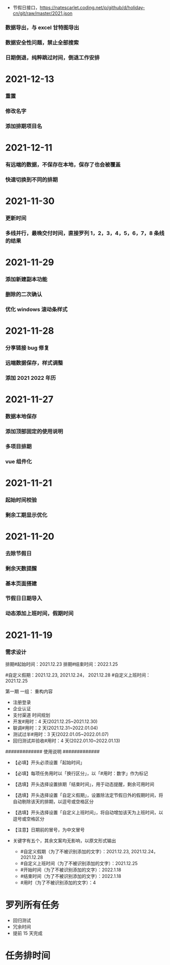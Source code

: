 <!--资源-->
- 节假日接口，https://natescarlet.coding.net/p/github/d/holiday-cn/git/raw/master/2021.json

<!--待完成事项-->
### 数据导出，与 excel 甘特图导出
### 数据安全性问题，禁止全部搜索

### 日期倒退，纯粹跳过时间，倒退工作安排





<!--已完成事项-->
# 2021-12-13
### 重置
### 修改名字
### 添加排期项目名



# 2021-12-11
### 有远端的数据，不保存在本地，保存了也会被覆盖
### 快速切换到不同的排期




# 2021-11-30
### 更新时间
### 多线并行，最晚交付时间，直接罗列 1，2，3，4，5，6，7，8 条线的结果


# 2021-11-29
### 添加新建副本功能
### 删除的二次确认
### 优化 windows 滚动条样式



# 2021-11-28
### 分享链接 bug 修复
### 远端数据保存，样式调整
### 添加 2021 2022 年历




# 2021-11-27
### 数据本地保存
### 添加顶部固定的使用说明
### 多项目排期
### vue 组件化



# 2021-11-21
### 起始时间校验
### 剩余工期显示优化


# 2021-11-20

### 去除节假日
### 剩余天数提醒
### 基本页面搭建
### 节假日日期导入
### 动态添加上班时间，假期时间


# 2021-11-19
### 需求设计




排期#起始时间：2021.12.23
排期#结束时间：2022.1.25

#自定义假期：2021.12.23,   2021.12.24， 2021.12.28
#自定义上班时间：2021.12.25

第一期
一组：
重构内容
- 注册登录
- 企业认证
- 支付渠道
时间规划
- 开发#用时：4 天(2021.12.25~2021.12.30)
- 联调#用时：2 天(2021.12.31~2022.01.04)
- 测试过半#用时：3 天(2022.01.05~2022.01.07)
- 回归测试并验收#用时：4 天(2022.01.10~2022.01.13)


############# 使用说明 #############
- 【必填】开头必须设置「起始时间」
- 【必填】每项任务用时以「换行区分」，以「#用时：数字」作为标记
- 【选填】开头选择设置排期「结束时间」，用于动态提醒，剩余可用时间
- 【选填】开头选择设置「自定义假期」，设置除法定节假日外的假期时间，将自动剔除该天的排期，以逗号或空格区分
- 【选填】开头选择设置「自定义上班时间」，将自动增加该天为上班时间，以逗号或空格区分

- 【注意】日期前的冒号，为中文冒号
- 关键字有五个，其余文案均无影响，以原文形式输出
  - #自定义假期（为了不被识别添加的文字）：2021.12.23,   2021.12.24， 2021.12.28
  - #自定义上班时间（为了不被识别添加的文字）：2021.12.25
  - #开始时间（为了不被识别添加的文字）：2022.1.18
  - #结束时间（为了不被识别添加的文字）：2022.1.18
  - #用时（为了不被识别添加的文字）：4












# 罗列所有任务
- 回归测试
- 冗余时间
- 提前 15 天完成

# 任务排时间





































